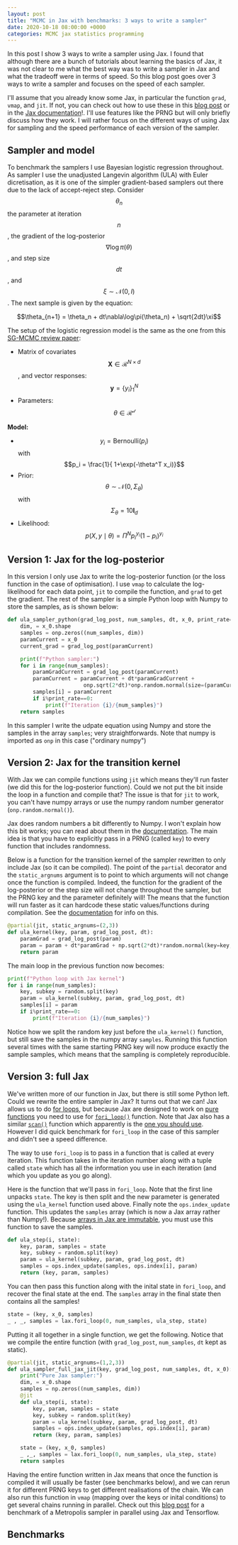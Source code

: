 ```yaml
---
layout: post
title: "MCMC in Jax with benchmarks: 3 ways to write a sampler"
date: 2020-10-18 08:00:00 +0000
categories: MCMC jax statistics programming
---
```


In this post I show 3 ways to write a sampler using Jax. I found that although there are a bunch of tutorials about learning the basics of Jax, it was not clear to me what the best way was to write a sampler in Jax and what the tradeoff were in terms of speed. So this blog post goes over 3 ways to write a sampler and focuses on the speed of each sampler.

I'll assume that you already know some Jax, in particular the function `grad`, `vmap`, and `jit`. If not, you can check out how to use these in this [blog post](https://colinraffel.com/blog/you-don-t-know-jax.html) or in the [Jax documentation](https://jax.readthedocs.io/en/latest/notebooks/quickstart.html)!. I'll use features like the PRNG but will only briefly discuss how they work. I will rather focus on the different ways of using Jax for sampling and the speed performance of each version of the sampler.


## Sampler and model

To benchmark the samplers I use Bayesian logistic regression throughout. As sampler I use the unadjusted Langevin algorithm (ULA) with Euler dicretisation, as it is one of the simpler gradient-based samplers out there due to the lack of accept-reject step. Consider $$\theta_n$$ the parameter at iteration $$n$$, the gradient of the log-posterior $$\nabla \log \pi(\theta)$$, and step size $$dt$$, and $$\xi \sim \mathcal{N}(0, I)$$. The next sample is given by the equation:

$$\theta_{n+1} = \theta_n + dt\nabla\log\pi(\theta_n) + \sqrt{2dt}\xi$$


The setup of the logistic regression model is the same as the one from this [SG-MCMC review paper](https://arxiv.org/abs/1907.06986):

- Matrix of covariates $$\textbf{X} \in \mathcal{R}^{N\times d}$$, and vector responses: $$\textbf{y} = \{ y_i \}_1^N$$
- Parameters: $$\theta \in \mathcal{R^d}$$


**Model:**

- $$y_i = \text{Bernoulli}(p_i)$$ with $$p_i = \frac{1}{ 1+\exp(-\theta^T x_i)}$$
- Prior: $$\theta \sim \mathcal{N}(0, \Sigma_{\theta})$$ with $$\Sigma_{\theta} = 10\textbf{I}_d$$
- Likelihood: $$ p(X,y \mid \theta) = \Pi^N p_i^{y_i}(1-p_i)^{y_i} $$



## Version 1: Jax for the log-posterior

In this version I only use Jax to write the log-posterior function (or the loss function in the case of optimisation). I use `vmap` to calculate the log-likelihood for each data point, `jit` to compile the function, and `grad` to get the gradient. The rest of the sampler is a simple Python loop with Numpy to store the samples, as is shown below:

```python
def ula_sampler_python(grad_log_post, num_samples, dt, x_0, print_rate=500):
    dim, = x_0.shape
    samples = onp.zeros((num_samples, dim))
    paramCurrent = x_0
    current_grad = grad_log_post(paramCurrent)

    print(f"Python sampler:")
    for i in range(num_samples):
        paramGradCurrent = grad_log_post(paramCurrent)
        paramCurrent = paramCurrent + dt*paramGradCurrent +
                        onp.sqrt(2*dt)*onp.random.normal(size=(paramCurrent.shape))
        samples[i] = paramCurrent
        if i%print_rate==0:
            print(f"Iteration {i}/{num_samples}")
    return samples
```

In this sampler I write the udpate equation using Numpy and store the samples in the array `samples`; very straightforwards. Note that numpy is imported as `onp` in this case ("ordinary numpy")

## Version 2: Jax for the transition kernel

With Jax we can compile functions using `jit` which means they'll run faster (we did this for the log-posterior function). Could we not put the bit inside the loop in a function and compile that? The issue is that for `jit` to work, you can't have numpy arrays or use the numpy random number generator (`onp.random.normal()`).


Jax does random numbers a bit differently to Numpy. I won't explain how this bit works; you can read about them in the [documentation](https://jax.readthedocs.io/en/latest/notebooks/Common_Gotchas_in_JAX.html#JAX-PRNG). The main idea is that you have to explicitly pass in a PRNG (called `key`) to every function that includes randomness.

Below is a function for the transition kernel of the sampler rewritten to only include Jax (so it can be compiled). The point of the `partial` decorator and the `static_argnums` argument is to point to which arguments will not change once the function is compiled. Indeed, the function for the gradient of the log-posterior or the step size will not change throughout the sampler, but the PRNG key and the parameter definitely will! The means that the function will run faster as it can hardcode these static values/functions during compilation. See the [documentation](https://jax.readthedocs.io/en/latest/jax.html#jax.jit) for info on this.

```python
@partial(jit, static_argnums=(2,3))
def ula_kernel(key, param, grad_log_post, dt):
    paramGrad = grad_log_post(param)
    param = param + dt*paramGrad + np.sqrt(2*dt)*random.normal(key=key, shape=(param.shape))
    return param
```

The main loop in the previous function now becomes:

```python
print(f"Python loop with Jax kernel")
for i in range(num_samples):
    key, subkey = random.split(key)
    param = ula_kernel(subkey, param, grad_log_post, dt)
    samples[i] = param
    if i%print_rate==0:
        print(f"Iteration {i}/{num_samples}")
```
Notice how we split the random key just before the `ula_kernel()` function, but still save the samples in the numpy array `samples`. Running this function several times with the same starting PRNG key will now produce exactly the sample samples, which means that the sampling is completely reproducible.

## Version 3: full Jax  

We've written more of our function in Jax, but there is still some Python left. Could we rewrite the entire sampler in Jax? It turns out that we can! Jax allows us to do [for loops](https://jax.readthedocs.io/en/latest/_autosummary/jax.lax.fori_loop.html), but because Jax are designed to work on [pure functions](https://jax.readthedocs.io/en/latest/notebooks/Common_Gotchas_in_JAX.html#%F0%9F%94%AA-Pure-functions) you need to use for [`fori_loop()`](https://jax.readthedocs.io/en/latest/_autosummary/jax.lax.fori_loop.html) function. Note that Jax also has a similar [`scan()`](https://jax.readthedocs.io/en/latest/_autosummary/jax.lax.scan.html) function which apparently is the [one you should use](https://github.com/google/jax/discussions/3850). However I did quick benchmark for `fori_loop` in the case of this sampler and didn't see a speed difference.

The way to use `fori_loop` is to pass in a function that is called at every iteration. This function takes in the iteration number along with a tuple called `state` which has all the information you use in each iteration (and which you update as you go along).

Here is the function that we'll pass in `fori_loop`. Note that the first line unpacks `state`. The key is then split and the new parameter is generated using the `ula_kernel` function used above. Finally note the `ops.index_update` function. This updates the `samples` array (which is now a Jax array rather than Numpy!). Because [arrays in Jax are immutable](https://jax.readthedocs.io/en/latest/notebooks/Common_Gotchas_in_JAX.html#%F0%9F%94%AA-In-Place-Updates), you must use this function to save the samples.

```python
def ula_step(i, state):
    key, param, samples = state
    key, subkey = random.split(key)
    param = ula_kernel(subkey, param, grad_log_post, dt)
    samples = ops.index_update(samples, ops.index[i], param)
    return (key, param, samples)
```

You can then pass this function along with the inital state in `fori_loop`, and recover the final state at the end. The `samples` array in the final state then contains all the samples!

```python
state = (key, x_0, samples)
_ , _, samples = lax.fori_loop(0, num_samples, ula_step, state)
```

Putting it all together in a single function, we get the following. Notice that we compile the entire function (with `grad_log_post`, `num_samples`, `dt` kept as static).

```python
@partial(jit, static_argnums=(1,2,3))
def ula_sampler_full_jax_jit(key, grad_log_post, num_samples, dt, x_0):
    print("Pure Jax sampler:")
    dim, = x_0.shape
    samples = np.zeros((num_samples, dim))
    @jit
    def ula_step(i, state):
        key, param, samples = state
        key, subkey = random.split(key)
        param = ula_kernel(subkey, param, grad_log_post, dt)
        samples = ops.index_update(samples, ops.index[i], param)
        return (key, param, samples)

    state = (key, x_0, samples)
    _ ,_, samples = lax.fori_loop(0, num_samples, ula_step, state)
    return samples
```

Having the entire function written in Jax means that once the function is compiled it will usually be faster (see benchmarks below), and we can rerun it for different PRNG keys to get different realisations of the chain. We can also run this function in `vmap` (mapping over the keys or inital conditions) to get several chains running in parallel. Check out this [blog post](https://rlouf.github.io/post/jax-random-walk-metropolis/) for a benchmark of a Metropolis sampler in parallel using Jax and Tensorflow.

## Benchmarks
